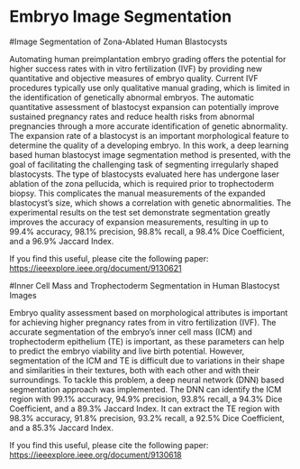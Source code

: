 # Embryo Image Segmentation

#Image Segmentation of Zona-Ablated Human Blastocysts

Automating   human   preimplantation   embryo   grading offers the potential for higher success rates with in vitro fertilization (IVF) by providing new quantitative and objective measures of embryo quality. Current IVF procedures typically use  only  qualitative  manual  grading,  which  is  limited  in  the  identification of genetically abnormal embryos. The automatic quantitative assessment of blastocyst expansion can potentially improve  sustained  pregnancy  rates  and  reduce  health  risks  from    abnormal    pregnancies    through    a    more    accurate    identification  of  genetic  abnormality.  The  expansion  rate  of  a  blastocyst  is  an  important  morphological  feature  to  determine  the quality of a developing embryo. In this work, a deep learning based    human    blastocyst    image    segmentation    method    is    presented,  with  the  goal  of  facilitating  the  challenging  task  of  segmenting   irregularly   shaped   blastocysts.   The   type   of   blastocysts  evaluated  here  has  undergone  laser  ablation  of  the  zona   pellucida,   which   is   required   prior   to   trophectoderm   biopsy.  This  complicates  the  manual  measurements  of  the  expanded  blastocyst’s  size,  which  shows  a  correlation  with  genetic  abnormalities.  The  experimental  results  on  the  test  set  demonstrate  segmentation  greatly  improves  the  accuracy  of  expansion  measurements,  resulting  in  up  to  99.4%  accuracy,  98.1% precision, 98.8% recall, a 98.4% Dice Coefficient, and a 96.9% Jaccard Index.

If you find this useful, please cite the following paper:
https://ieeexplore.ieee.org/document/9130621


#Inner Cell Mass and Trophectoderm Segmentation in Human Blastocyst Images

Embryo     quality     assessment     based     on     morphological  attributes  is  important  for  achieving  higher  pregnancy rates from in vitro fertilization (IVF). The accurate segmentation  of  the  embryo’s  inner  cell  mass  (ICM)  and  trophectoderm   epithelium   (TE)   is   important,   as   these   parameters  can  help  to  predict  the  embryo  viability  and  live  birth potential. However, segmentation of the ICM and TE is difficult  due  to  variations  in  their  shape  and  similarities  in  their   textures,   both   with   each   other   and   with   their   surroundings. To tackle this problem, a deep neural network (DNN)  based  segmentation  approach  was  implemented.  The  DNN can identify the ICM region with 99.1% accuracy, 94.9% precision, 93.8% recall, a 94.3% Dice Coefficient, and a 89.3% Jaccard  Index.  It  can  extract  the  TE  region  with  98.3%  accuracy,   91.8%   precision,   93.2%   recall,   a   92.5%   Dice   Coefficient, and a 85.3% Jaccard Index. 

If you find this useful, please cite the following paper:
https://ieeexplore.ieee.org/document/9130618
